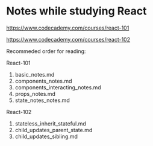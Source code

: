 # Notes while studying React
https://www.codecademy.com/courses/react-101

https://www.codecademy.com/courses/react-102

Recommeded order for reading:

React-101
1. basic_notes.md
1. components_notes.md
1. components_interacting_notes.md
1. props_notes.md
1. state_notes_notes.md

React-102
1. stateless_inherit_stateful.md
1. child_updates_parent_state.md
1. child_updates_sibling.md
